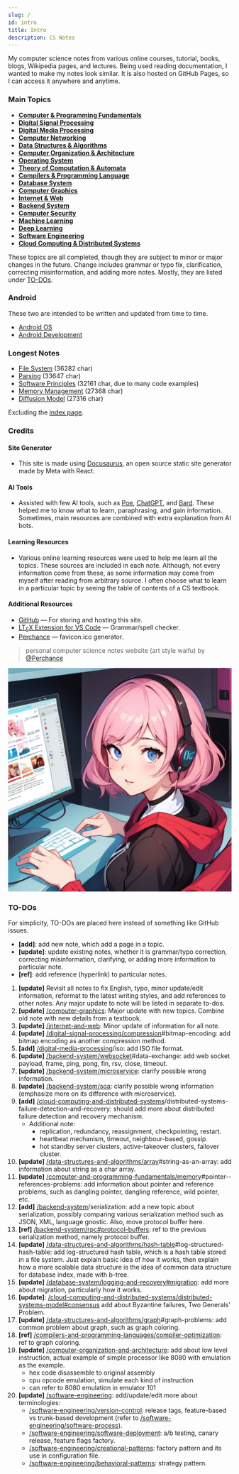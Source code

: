 ```yaml
---
slug: /
id: intro
title: Intro
description: CS Notes
---
```


My computer science notes from various online courses, tutorial, books, blogs, Wikipedia pages, and lectures. Being used reading documentation, I wanted to make my notes look similar. It is also hosted on GitHub Pages, so I can access it anywhere and anytime.

### Main Topics

- **[Computer & Programming Fundamentals](computer-and-programming-fundamentals)**
- **[Digital Signal Processing](digital-signal-processing)**
- **[Digital Media Processing](digital-media-processing)**
- **[Computer Networking](computer-networking)**
- **[Data Structures & Algorithms](data-structures-and-algorithms)**
- **[Computer Organization & Architecture](computer-organization-and-architecture)**
- **[Operating System](operating-system)**
- **[Theory of Computation & Automata](theory-of-computation-and-automata)**
- **[Compilers & Programming Language](compilers-and-programming-languages)**
- **[Database System](database-system)**
- **[Computer Graphics](computer-graphics)**
- **[Internet & Web](internet-and-web)**
- **[Backend System](backend-system)**
- **[Computer Security](computer-security)**
- **[Machine Learning](machine-learning)**
- **[Deep Learning](deep-learning)**
- **[Software Engineering](software-engineering)**
- **[Cloud Computing & Distributed Systems](cloud-computing-and-distributed-systems)**

These topics are all completed, though they are subject to minor or major changes in the future. Change includes grammar or typo fix, clarification, correcting misinformation, and adding more notes. Mostly, they are listed under [TO-DOs](#to-dos).

### Android

These two are intended to be written and updated from time to time.

- [Android OS](android-os)
- [Android Development](android-development)

### Longest Notes

- [File System](operating-system/file-system) (36282 char)
- [Parsing](/compilers-and-programming-languages/parsing) (33647 char)
- [Software Principles](software-engineering/software-principles) (32161 char, due to many code examples)
- [Memory Management](operating-system/memory-management) (27368 char)
- [Diffusion Model](deep-learning/diffusion-model) (27316 char)

Excluding the [index page](/index).

### Credits

#### Site Generator

- This site is made using [Docusaurus](https://docusaurus.io/), an open source static site generator made by Meta with React.

#### AI Tools

- Assisted with few AI tools, such as [Poe](https://poe.com), [ChatGPT](https://chat.openai.com/), and [Bard](https://bard.google.com/). These helped me to know what to learn, paraphrasing, and gain information. Sometimes, main resources are combined with extra explanation from AI bots.

#### Learning Resources

- Various online learning resources were used to help me learn all the topics. These sources are included in each note. Although, not every information come from these, as some information may come from myself after reading from arbitrary source. I often choose what to learn in a particular topic by seeing the table of contents of a CS textbook.

#### Additional Resources

- [GitHub](https://github.com/) — For storing and hosting this site.
- [LT<sub>E</sub>X Extension for VS Code](https://github.com/valentjn/vscode-ltex) — Grammar/spell checker.
- [Perchance](https://perchance.org/ai-icon-generator) — favicon.ico generator.

> personal computer science notes website (art style waifu) by [@Perchance](https://perchance.org/ai-icon-generator)

![CS waifu](./cs-waifu.jpg)

### TO-DOs

For simplicity, TO-DOs are placed here instead of something like GitHub issues.

- **[add]**: add new note, which add a page in a topic.
- **[update]**: update existing notes, whether it is grammar/typo correction, correcting misinformation, clarifying, or adding more information to particular note.
- **[ref]**: add reference (hyperlink) to particular notes.

1. **[update]** Revisit all notes to fix English, typo, minor update/edit information, reformat to the latest writing styles, and add references to other notes. Any major update to note will be listed in separate to-dos.
2. **[update]** [/computer-graphics](/computer-graphics): Major update with new topics. Combine old note with new details from a textbook.
3. **[update]** [/internet-and-web](/internet-and-web): Minor update of information for all note.
4. **[update]** [/digital-signal-processing/compression](/digital-signal-processing/compression)#bitmap-encoding: add bitmap encoding as another compression method.
5. **[add]** [/digital-media-processing](/digital-media-processing)/iso: add ISO file format.
6. **[update]** [/backend-system/websocket](/backend-system/websocket)#data-exchange: add web socket payload, frame, ping, pong, fin, rsv, close, timeout.
7. **[update]** [/backend-system/microservice](/backend-system/microservice): clarify possible wrong information.
8. **[update]** [/backend-system/soa](/backend-system/soa): clarify possible wrong information (emphasize more on its difference with microservice).
9. **[add]** [/cloud-computing-and-distributed-systems](/cloud-computing-and-distributed-systems)/distributed-systems-failure-detection-and-recovery: should add more about distributed failure detection and recovery mechanism.
   - Additional note:
     - replication, redundancy, reassignment, checkpointing, restart.
     - heartbeat mechanism, timeout, neighbour-based, gossip.
     - hot standby server clusters, active-takeover clusters, failover cluster.
10. **[update]** [/data-structures-and-algorithms/array](/data-structures-and-algorithms/array)#string-as-an-array: add information about string as a char array.
11. **[update]** [/computer-and-programming-fundamentals/memory](/data-structures-and-algorithms/array)#pointer--references-problems: add information about pointer and reference problems, such as dangling pointer, dangling reference, wild pointer, etc.
12. **[add]** [/backend-system](/backend-system)/serialization: add a new topic about serialization, possibly comparing various serialization method such as JSON, XML, language gnostic. Also, move protocol buffer here.
13. **[ref]** [/backend-system/rpc#protocol-buffers](/backend-system/rpc#protocol-buffers): ref to the previous serialization method, namely protocol buffer.
14. **[update]** [/data-structures-and-algorithms/hash-table](/data-structures-and-algorithms/hash-table)#log-structured-hash-table: add log-structured hash table, which is a hash table stored in a file system. Just explain basic idea of how it works, then explain how a more scalable data structure is the idea of common data structure for database index, made with b-tree.
15. **[update]** [/database-system/logging-and-recovery#migration](/database-system/logging-and-recovery#migration): add more about migration, particularly how it works.
16. **[update]**: [/cloud-computing-and-distributed-systems/distributed-systems-model#consensus](/cloud-computing-and-distributed-systems/distributed-systems-model#consensus) add about Byzantine failures, Two Generals' Problem.
17. **[update]** [/data-structures-and-algorithms/graph](/data-structures-and-algorithms/graph)#graph-problems: add common problem about graph, such as graph coloring.
18. **[ref]** [/compilers-and-programming-languages/compiler-optimization](/compilers-and-programming-languages/compiler-optimization): ref to graph coloring.
19. **[update]** [/computer-organization-and-architecture](/computer-organization-and-architecture): add about low level instruction, actual example of simple processor like 8080 with emulation as the example.
    - hex code disassemble to original assembly
    - cpu opcode emulation, simulate each kind of instruction
    - can refer to 8080 emulation in emulator 101
20. **[update]** [/software-engineering](/software-engineering): add/update/edit more about terminologies:
    - [/software-engineering/version-control](/software-engineering/version-control): release tags, feature-based vs trunk-based development (refer to [/software-engineering/software-process](/software-engineering/software-process)).
    - [/software-engineering/software-deployment](/software-engineering/software-deployment): a/b testing, canary release, feature flags factory.
    - [/software-engineering/creational-patterns](/software-engineering/creational-patterns): factory pattern and its use in configuration file.
    - [/software-engineering/behavioral-patterns](/software-engineering/behavioral-patterns): strategy pattern.
